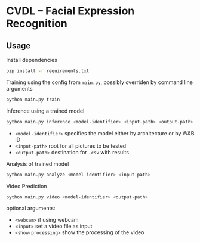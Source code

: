 # CVDL – Facial Expression Recognition

## Usage

Install dependencies

```bash
pip install -r requirements.txt
```

Training using the config from `main.py`, possibly overriden by command line arguments

```bash
python main.py train
```

Inference using a trained model

```bash
python main.py inference <model-identifier> <input-path> <output-path>
```

- `<model-identifier>` specifies the model either by architecture or by W&B ID
- `<input-path>` root for all pictures to be tested
- `<output-path>` destination for `.csv` with results

Analysis of trained model

```bash
python main.py analyze <model-identifier> <input-path>
```

Video Prediction

```bash
python main.py video <model-identifier> <output-path>
```

optional arguments:
- `<webcam>` if using webcam
- `<input>` set a video file as input
- `<show-processing>` show the processing of the video

